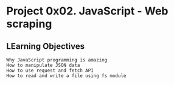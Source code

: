# Project 0x02. JavaScript - Web scraping

## LEarning Objectives

    Why JavaScript programming is amazing
    How to manipulate JSON data
    How to use request and fetch API
    How to read and write a file using fs module